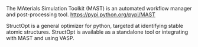The MAterials Simulation Toolkit (MAST) is an automated workflow manager and post-processing tool.
    https://pypi.python.org/pypi/MAST

StructOpt is a general optimizer for python, targeted at identifying stable atomic structures.
    StructOpt is available as a standalone tool or integrating with MAST and using VASP.
